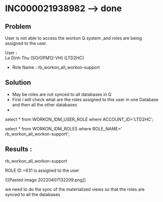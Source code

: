 #    INC000021938982 --> done



## Problem
User is not able to access the workon Q system ,and roles are being assigned to the user.

User :   
Le Dinh Thu (SO/OPM12-VH) (LTD2HC)

- Role Name :   rb_workon_all_workon-support

## Solution
- May be roles are not synced to all databases in Q 
-  First i will check what are the roles assigned to this user in one Database and then all the other databases
-


select * from WORKON_IDM_USER_ROLE where ACCOUNT_ID='LTD2HC';


select * from WORKON_IDM_ROLES where ROLE_NAME=' rb_workon_all_workon-support';

## Results :
rb_workon_all_workon-support

ROLE ID =631 is assigned to the user


![[Pasted image 20220407132209.png]]

we need to do the sync of the materialized views so that the roles are synced to all the databases




